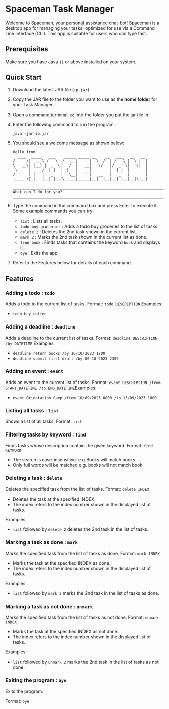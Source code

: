 # Spaceman Task Manager

Welcome to Spaceman, your personal assistance chat-bot!
Spaceman is a desktop app for managing your tasks, optimized for use via a Command Line Interface (CLI).
This app is suitable for users who can type fast.

## Prerequisites

Make sure you have Java `11` or above installed on your system.

## Quick Start

1. Download the latest JAR file (`ip.jar`).
2. Copy the JAR file to the folder you want to use as the **home folder** for your Task Manager.
3. Open a command terminal, `cd` into the folder you put the jar file in.
4. Enter the following command to run the program:

   ```
   java -jar ip.jar
   ```

5. You should see a welcome message as shown below:

   ```
   Hello from
     ____  _____   ___    _____ _____ __    __   ___   __   __
   /     /|  __ \ /   \  /   __|     |  \  /  | /   \ |  \ |  |
   \   __\| |__) |  _  \|   /  |   __|   \/   |/  _  \|   \|  |
    \__   |  ___/  |_|  |  |   |   __|        |  |_|  |       |
   /      | |   |   _   |   \__|     |   __   |   _   |       |
   |____ /|_|   |__| |__|\_____|_____|__|  |__|__| |__|__|\___|

   ________________________________________________________________________
   What can I do for you?
   ________________________________________________________________________
   ```

6. Type the command in the command box and press Enter to execute it.
   Some example commands you can try:

   - `list` : Lists all tasks.
   - `todo buy groceries` : Adds a todo buy groceries to the list of tasks.
   - `delete 2` : Deletes the 2nd task shown in the current list.
   - `mark 2` : Marks the 2nd task shown in the current list as done.
   - `find book` : Finds tasks that contains the keyword `book` and displays it.
   - `bye` : Exits the app.

7. Refer to the Features below for details of each command.

## Features

### Adding a todo : `todo`

Adds a todo to the current list of tasks.
Format: `todo DESCRIPTION​`
Examples:

- `todo buy coffee`

### Adding a deadline : `deadline`

Adds a deadline to the current list of tasks.
Format: `deadline DESCRIPTION /by DATETIME`
Examples:

- `deadline return books /by 16/10/2023 1200`
- `deadline submit first draft /by 06-10-2023 2359`

### Adding an event : `event`

Adds an event to the current list of tasks.
Format: `event DESCRIPTION /from START_DATETIME /to END_DATETIME​`
Examples:

- `event Orientation Camp /from 10/09/2023 0800 /to 13/09/2023 1800`

### Listing all tasks : `list`

Shows a list of all tasks.
Format: `list​`

### Filtering tasks by keyword : `find`

Finds tasks whose description contain the given keyword.
Format: `find KEYWORD`

- The search is case-insensitive. e.g Books will match books
- Only full words will be matched e.g. books will not match book

### Deleting a task : `delete`

Deletes the specified task from the list of tasks.
Format: `delete INDEX`

- Deletes the task at the specified INDEX.
- The index refers to the index number shown in the displayed list of tasks.

Examples:

- `list` followed by `delete 2` deletes the 2nd task in the list of tasks.

### Marking a task as done : `mark`

Marks the specified task from the list of tasks as done.
Format: `mark INDEX`

- Marks the task at the specified INDEX as done.
- The index refers to the index number shown in the displayed list of tasks.

Examples:

- `list` followed by `mark 2` marks the 2nd task in the list of tasks as done.

### Marking a task as not done : `unmark`

Marks the specified task from the list of tasks as not done.
Format: `unmark INDEX`

- Marks the task at the specified INDEX as not done.
- The index refers to the index number shown in the displayed list of tasks.

Examples:

- `list` followed by `unmark 2` marks the 2nd task in the list of tasks as not done.

### Exiting the program : `bye`

Exits the program.

Format: `bye`
